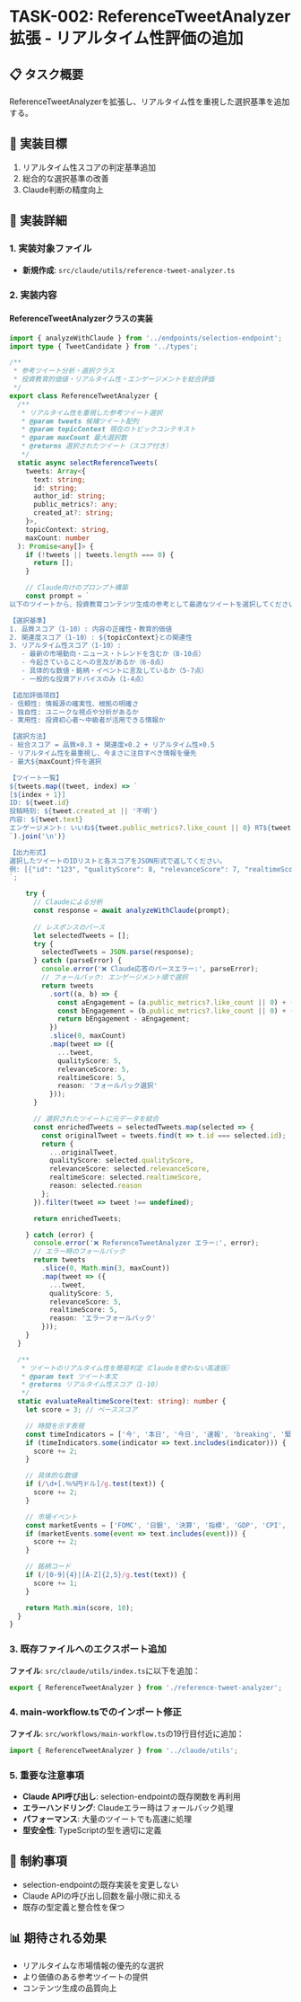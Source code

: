 # TASK-002: ReferenceTweetAnalyzer拡張 - リアルタイム性評価の追加

## 📋 タスク概要
ReferenceTweetAnalyzerを拡張し、リアルタイム性を重視した選択基準を追加する。

## 🎯 実装目標
1. リアルタイム性スコアの判定基準追加
2. 総合的な選択基準の改善
3. Claude判断の精度向上

## 📝 実装詳細

### 1. 実装対象ファイル
- **新規作成**: `src/claude/utils/reference-tweet-analyzer.ts`

### 2. 実装内容

#### ReferenceTweetAnalyzerクラスの実装
```typescript
import { analyzeWithClaude } from '../endpoints/selection-endpoint';
import type { TweetCandidate } from '../types';

/**
 * 参考ツイート分析・選択クラス
 * 投資教育的価値・リアルタイム性・エンゲージメントを総合評価
 */
export class ReferenceTweetAnalyzer {
  /**
   * リアルタイム性を重視した参考ツイート選択
   * @param tweets 候補ツイート配列
   * @param topicContext 現在のトピックコンテキスト
   * @param maxCount 最大選択数
   * @returns 選択されたツイート（スコア付き）
   */
  static async selectReferenceTweets(
    tweets: Array<{
      text: string;
      id: string;
      author_id: string;
      public_metrics?: any;
      created_at?: string;
    }>,
    topicContext: string,
    maxCount: number
  ): Promise<any[]> {
    if (!tweets || tweets.length === 0) {
      return [];
    }

    // Claude向けのプロンプト構築
    const prompt = `
以下のツイートから、投資教育コンテンツ生成の参考として最適なツイートを選択してください。

【選択基準】
1. 品質スコア（1-10）: 内容の正確性・教育的価値
2. 関連度スコア（1-10）: ${topicContext}との関連性
3. リアルタイム性スコア（1-10）: 
   - 最新の市場動向・ニュース・トレンドを含むか（8-10点）
   - 今起きていることへの言及があるか（6-8点）
   - 具体的な数値・銘柄・イベントに言及しているか（5-7点）
   - 一般的な投資アドバイスのみ（1-4点）

【追加評価項目】
- 信頼性: 情報源の確実性、根拠の明確さ
- 独自性: ユニークな視点や分析があるか
- 実用性: 投資初心者〜中級者が活用できる情報か

【選択方法】
- 総合スコア = 品質×0.3 + 関連度×0.2 + リアルタイム性×0.5
- リアルタイム性を最重視し、今まさに注目すべき情報を優先
- 最大${maxCount}件を選択

【ツイート一覧】
${tweets.map((tweet, index) => `
[${index + 1}]
ID: ${tweet.id}
投稿時刻: ${tweet.created_at || '不明'}
内容: ${tweet.text}
エンゲージメント: いいね${tweet.public_metrics?.like_count || 0} RT${tweet.public_metrics?.retweet_count || 0}
`).join('\n')}

【出力形式】
選択したツイートのIDリストと各スコアをJSON形式で返してください。
例: [{"id": "123", "qualityScore": 8, "relevanceScore": 7, "realtimeScore": 9, "reason": "最新のFOMC結果に言及"}]
`;

    try {
      // Claudeによる分析
      const response = await analyzeWithClaude(prompt);
      
      // レスポンスのパース
      let selectedTweets = [];
      try {
        selectedTweets = JSON.parse(response);
      } catch (parseError) {
        console.error('❌ Claude応答のパースエラー:', parseError);
        // フォールバック: エンゲージメント順で選択
        return tweets
          .sort((a, b) => {
            const aEngagement = (a.public_metrics?.like_count || 0) + (a.public_metrics?.retweet_count || 0);
            const bEngagement = (b.public_metrics?.like_count || 0) + (b.public_metrics?.retweet_count || 0);
            return bEngagement - aEngagement;
          })
          .slice(0, maxCount)
          .map(tweet => ({
            ...tweet,
            qualityScore: 5,
            relevanceScore: 5,
            realtimeScore: 5,
            reason: 'フォールバック選択'
          }));
      }

      // 選択されたツイートに元データを結合
      const enrichedTweets = selectedTweets.map(selected => {
        const originalTweet = tweets.find(t => t.id === selected.id);
        return {
          ...originalTweet,
          qualityScore: selected.qualityScore,
          relevanceScore: selected.relevanceScore,
          realtimeScore: selected.realtimeScore,
          reason: selected.reason
        };
      }).filter(tweet => tweet !== undefined);

      return enrichedTweets;

    } catch (error) {
      console.error('❌ ReferenceTweetAnalyzer エラー:', error);
      // エラー時のフォールバック
      return tweets
        .slice(0, Math.min(3, maxCount))
        .map(tweet => ({
          ...tweet,
          qualityScore: 5,
          relevanceScore: 5,
          realtimeScore: 5,
          reason: 'エラーフォールバック'
        }));
    }
  }

  /**
   * ツイートのリアルタイム性を簡易判定（Claudeを使わない高速版）
   * @param text ツイート本文
   * @returns リアルタイム性スコア（1-10）
   */
  static evaluateRealtimeScore(text: string): number {
    let score = 3; // ベーススコア

    // 時間を示す表現
    const timeIndicators = ['今', '本日', '今日', '速報', 'breaking', '緊急', '最新'];
    if (timeIndicators.some(indicator => text.includes(indicator))) {
      score += 2;
    }

    // 具体的な数値
    if (/\d+[.％%円ドル]/g.test(text)) {
      score += 2;
    }

    // 市場イベント
    const marketEvents = ['FOMC', '日銀', '決算', '指標', 'GDP', 'CPI', '雇用統計'];
    if (marketEvents.some(event => text.includes(event))) {
      score += 2;
    }

    // 銘柄コード
    if (/[0-9]{4}|[A-Z]{2,5}/g.test(text)) {
      score += 1;
    }

    return Math.min(score, 10);
  }
}
```

### 3. 既存ファイルへのエクスポート追加
**ファイル**: `src/claude/utils/index.ts`に以下を追加：
```typescript
export { ReferenceTweetAnalyzer } from './reference-tweet-analyzer';
```

### 4. main-workflow.tsでのインポート修正
**ファイル**: `src/workflows/main-workflow.ts`の19行目付近に追加：
```typescript
import { ReferenceTweetAnalyzer } from '../claude/utils';
```

### 5. 重要な注意事項
- **Claude API呼び出し**: selection-endpointの既存関数を再利用
- **エラーハンドリング**: Claudeエラー時はフォールバック処理
- **パフォーマンス**: 大量のツイートでも高速に処理
- **型安全性**: TypeScriptの型を適切に定義

## 🚫 制約事項
- selection-endpointの既存実装を変更しない
- Claude APIの呼び出し回数を最小限に抑える
- 既存の型定義と整合性を保つ

## 📊 期待される効果
- リアルタイムな市場情報の優先的な選択
- より価値のある参考ツイートの提供
- コンテンツ生成の品質向上